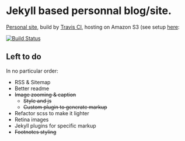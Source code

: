 Jekyll based personnal blog/site.
=================================

[Personal site](www.lirsac.me), build by [Travis CI](https://travis-ci.org), hosting on Amazon S3 (see setup [here](http://lirsac.me/blog/host-on-amazon-s3-and-deploy-with-github-and-travis/):

[![Build Status](https://travis-ci.org/lirsacc/lirsac.me.png?branch=master)](https://travis-ci.org/lirsacc/lirsac.me)

Left to do
----------

In no particular order:

+ RSS & Sitemap
+ Better readme
+ ~~Image zooming & caption~~
  + ~~Style and js~~
  + ~~Custom plugin to generate markup~~
+ Refactor scss to make it lighter
+ Retina images
+ Jekyll plugins for specific markup
+ ~~Footnotes styling~~
